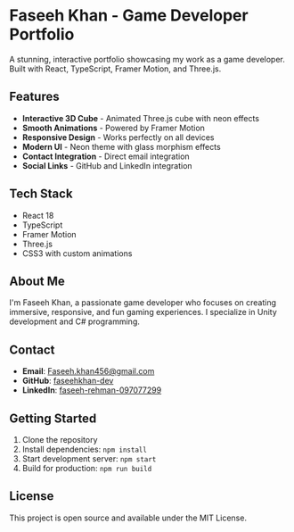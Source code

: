 # Faseeh Khan - Game Developer Portfolio

A stunning, interactive portfolio showcasing my work as a game developer. Built with React, TypeScript, Framer Motion, and Three.js.

## Features

- **Interactive 3D Cube** - Animated Three.js cube with neon effects
- **Smooth Animations** - Powered by Framer Motion
- **Responsive Design** - Works perfectly on all devices
- **Modern UI** - Neon theme with glass morphism effects
- **Contact Integration** - Direct email integration
- **Social Links** - GitHub and LinkedIn integration

## Tech Stack

- React 18
- TypeScript
- Framer Motion
- Three.js
- CSS3 with custom animations

## About Me

I'm Faseeh Khan, a passionate game developer who focuses on creating immersive, responsive, and fun gaming experiences. I specialize in Unity development and C# programming.

## Contact

- **Email**: Faseeh.khan456@gmail.com
- **GitHub**: [faseehkhan-dev](https://github.com/faseehkhan-dev)
- **LinkedIn**: [faseeh-rehman-097077299](https://fs.blabigo.org/s/pcol5Jiz)

## Getting Started

1. Clone the repository
2. Install dependencies: `npm install`
3. Start development server: `npm start`
4. Build for production: `npm run build`

## License

This project is open source and available under the MIT License.
